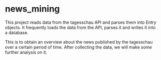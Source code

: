 # news_mining

This project reads data from the tagesschau API and parses them into Entry objects. It frequently loads the data from the API, parses it and writes it into a database.

This is to obtain an overview about the news published by the tagesschau over a certain period of time. After collecting the data, we will make some further analysis on it.
